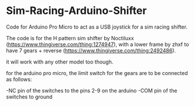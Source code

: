 # Sim-Racing-Arduino-Shifter
Code for Arduino Pro Micro to act as a USB joystick for a sim racing shifter.

The code is for the H pattern sim shifter
by Noctiluxx (https://www.thingiverse.com/thing:1274947), with a lower frame by zhxf to have 7 gears + reverse (https://www.thingiverse.com/thing:2492486). 

it will work with any other model too though.

for the arduino pro micro, the limit switch for the gears are to be connected as follows:

-NC pin of the switches to the pins 2-9 on the arduino 
-COM pin of the switches to ground
